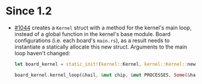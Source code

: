 Since 1.2
=========

  * [#1044](https://github.com/tock/tock/pull/1044) creates a `Kernel` struct
    with a method for the kernel's main loop, instead of a global function in
    the kernel's base module. Board configurations (i.e. each board's
    `main.rs`), as a result needs to instantiate a statically allocate this new
    struct.  Arguments to the main loop haven't changed:

    ```rust
    let board_kernel = static_init!(kernel::Kernel, kernel::Kernel::new());

    board_kernel.kernel_loop(&hail, &mut chip, &mut PROCESSES, Some(&hail.ipc));
    ```

